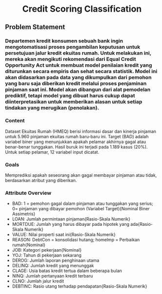 <h1 align="center"> Credit Scoring Classification </h1>

## Problem Statement
### Departemen kredit konsumen sebuah bank ingin mengotomatisasi proses pengambilan keputusan untuk persetujuan jalur kredit ekuitas rumah. Untuk melakukan ini, mereka akan mengikuti rekomendasi dari Equal Credit Opportunity Act untuk membuat model penilaian kredit yang diturunkan secara empiris dan sehat secara statistik. Model ini akan didasarkan pada data yang dikumpulkan dari pemohon yang baru saja diberikan kredit melalui proses penjaminan pinjaman saat ini. Model akan dibangun dari alat pemodelan prediktif, tetapi model yang dibuat harus cukup dapat diinterpretasikan untuk memberikan alasan untuk setiap tindakan yang merugikan (penolakan).

### Content
Dataset Ekuitas Rumah (HMEQ) berisi informasi dasar dan kinerja pinjaman untuk 5.960 pinjaman ekuitas rumah baru-baru ini. Target (BAD) adalah variabel biner yang menunjukkan apakah pelamar akhirnya gagal atau benar-benar tunggakan. Hasil buruk ini terjadi pada 1.189 kasus (20%). Untuk setiap pelamar, 12 variabel input dicatat.

### Goals
Memprediksi apakah seseorang akan gagal membayar pinjaman atau tidak, berdasarkan atribut yang diberikan.

### Attribute Overview
- BAD: 1 = pemohon gagal dalam pinjaman atau tunggakan yang serius; 0= pinjaman yang dibayar pemohon (Variabel Target){Nominal Biner Assimetris}
- LOAN: Jumlah permintaan pinjaman{Rasio-Skala Numerik}
- MORTDUE: Jumlah yang harus dibayar pada hipotek yang ada{Rasio-Skala Numerik}
- VALUE: Nilai properti saat ini{Rasio-Skala Numerik}
- REASON: DebtCon = konsolidasi hutang; homelmp = Perbaikan rumah{Nominal}
- JOB: Kategori pekerjaan{Nominal}
- YOJ: Tahun di pekerjaan sekarang
- DEROG: Jumlah laporan penghinaan utama
- DELINQ: Jumlah kredit yang menunggak
- CLAGE: Usia batas kredit tertua dalam beberapa bulan
- NINQ: Jumlah pertanyaan kredit terbaru
- CLNO: Jumlah jalur kredit
- DEBTINC: Rasio utang terhadap pendapatan{Rasio-Skala Numerik}

